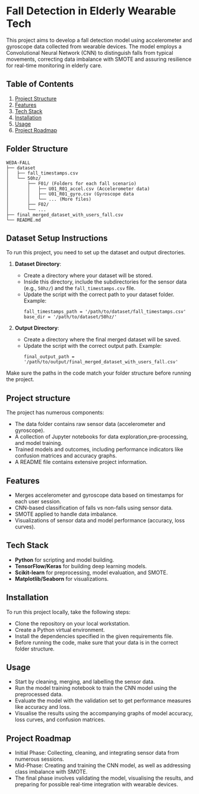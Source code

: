
# Fall Detection in Elderly Wearable Tech

This project aims to develop a fall detection model using accelerometer and gyroscope data collected from wearable devices. The model employs a Convolutional Neural Network (CNN) to distinguish falls from typical movements, correcting data imbalance with SMOTE and assuring resilience for real-time monitoring in elderly care. 

## Table of Contents
1. [Project Structure](#project-structure)
2. [Features](#features)
3. [Tech Stack](#tech-stack)
4. [Installation](#installation)
5. [Usage](#usage)
6. [Project Roadmap](#project-roadmap)

## Folder Structure
```
WEDA-FALL
├── dataset
│   ├── fall_timestamps.csv
│   └── 50hz/
│       ├── F01/ (Folders for each fall scenario)
│       │   ├── U01_R01_accel.csv (Accelerometer data)
│       │   ├── U01_R01_gyro.csv (Gyroscope data
│       │   └── ... (More files)
│       ├── F02/
│       └── ...
├── final_merged_dataset_with_users_fall.csv
└── README.md
```
## Dataset Setup Instructions

To run this project, you need to set up the dataset and output directories.

1. **Dataset Directory**:
   - Create a directory where your dataset will be stored.
   - Inside this directory, include the subdirectories for the sensor data (e.g., `50hz/`) and the `fall_timestamps.csv` file.
   - Update the script with the correct path to your dataset folder. Example:
     ```
     fall_timestamps_path = '/path/to/dataset/fall_timestamps.csv'
     base_dir = '/path/to/dataset/50hz/'
     ```

2. **Output Directory**:
   - Create a directory where the final merged dataset will be saved.
   - Update the script with the correct output path. Example:
     ```
     final_output_path = '/path/to/output/final_merged_dataset_with_users_fall.csv'
     ```

Make sure the paths in the code match your folder structure before running the project.
## Project structure

The project has numerous components:

* The data folder contains raw sensor data (accelerometer and gyroscope).
* A collection of Jupyter notebooks for data exploration,pre-processing, and model training.
* Trained models and outcomes, including performance indicators like confusion matrices and accuracy graphs.
* A README file contains extensive project information.

## Features
- Merges accelerometer and gyroscope data based on timestamps for each user session.
- CNN-based classification of falls vs non-falls using sensor data.
- SMOTE applied to handle data imbalance.
- Visualizations of sensor data and model performance (accuracy, loss curves).

## Tech Stack
- **Python** for scripting and model building.
- **TensorFlow/Keras** for building deep learning models.
- **Scikit-learn** for preprocessing, model evaluation, and SMOTE.
- **Matplotlib/Seaborn** for visualizations.

## Installation
To run this project locally, take the following steps:

* Clone the repository on your local workstation.
* Create a Python virtual environment.
* Install the dependencies specified in the given requirements file.
* Before running the code, make sure that your data is in the correct folder structure.

## Usage

* Start by cleaning, merging, and labelling the sensor data.
* Run the model training notebook to train the CNN model using the preprocessed data.
* Evaluate the model with the validation set to get performance measures like accuracy and loss.
* Visualise the results using the accompanying graphs of model accuracy, loss curves, and confusion matrices.

## Project Roadmap

* Initial Phase: Collecting, cleaning, and integrating sensor data from numerous sessions.
* Mid-Phase: Creating and training the CNN model, as well as addressing class imbalance with SMOTE.
* The final phase involves validating the model, visualising the results, and preparing for possible real-time integration with wearable devices.



